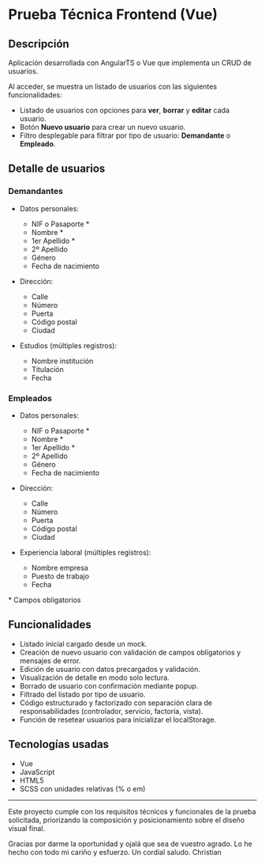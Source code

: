 # Prueba Técnica Frontend (Vue)

## Descripción

Aplicación desarrollada con AngularTS o Vue que implementa un CRUD de usuarios.

Al acceder, se muestra un listado de usuarios con las siguientes funcionalidades:

- Listado de usuarios con opciones para **ver**, **borrar** y **editar** cada usuario.
- Botón **Nuevo usuario** para crear un nuevo usuario.
- Filtro desplegable para filtrar por tipo de usuario: **Demandante** o **Empleado**.

## Detalle de usuarios

### Demandantes

- Datos personales:  
  - NIF o Pasaporte *  
  - Nombre *  
  - 1er Apellido *  
  - 2º Apellido  
  - Género  
  - Fecha de nacimiento

- Dirección:  
  - Calle  
  - Número  
  - Puerta  
  - Código postal  
  - Ciudad

- Estudios (múltiples registros):  
  - Nombre institución  
  - Titulación  
  - Fecha

### Empleados

- Datos personales:  
  - NIF o Pasaporte *  
  - Nombre *  
  - 1er Apellido *  
  - 2º Apellido  
  - Género  
  - Fecha de nacimiento

- Dirección:  
  - Calle  
  - Número  
  - Puerta  
  - Código postal  
  - Ciudad

- Experiencia laboral (múltiples registros):  
  - Nombre empresa  
  - Puesto de trabajo  
  - Fecha

\* Campos obligatorios

## Funcionalidades

- Listado inicial cargado desde un mock.
- Creación de nuevo usuario con validación de campos obligatorios y mensajes de error.
- Edición de usuario con datos precargados y validación.
- Visualización de detalle en modo solo lectura.
- Borrado de usuario con confirmación mediante popup.
- Filtrado del listado por tipo de usuario.
- Código estructurado y factorizado con separación clara de responsabilidades (controlador, servicio, factoría, vista).
- Función de resetear usuarios para inicializar el localStorage.

## Tecnologías usadas

- Vue
- JavaScript
- HTML5
- SCSS con unidades relativas (% o em)

---

Este proyecto cumple con los requisitos técnicos y funcionales de la prueba solicitada, priorizando la composición y posicionamiento sobre el diseño visual final.

Gracias por darme la oportunidad y ojalá que sea de vuestro agrado. Lo he hecho con todo mi cariño y esfuerzo. Un cordial saludo. Christian
